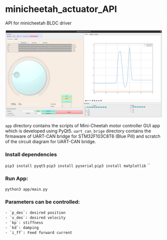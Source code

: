 # minicheetah_actuator_API
API for minicheetah BLDC driver

![ ](images/minicheetah_api_panel.png)



`app` directory contains the scripts of Mini-Cheetah motor controller GUI app which is developed using PyQt5.
`uart_can_brige` directory contains the firmaware of UART-CAN bridge for STM32F103C8T6 (Blue Pill) and scratch of the circuit diagram for UART-CAN bridge.

### Install dependencies
`pip3 install pyqt5`
`pip3 install pyserial`
`pip3 install matplotlib`
``

### Run App:
```
python3 app/main.py

```

### Parameters can be controlled:
    - `p_des`: desired position
    - `v_des`: desired velocity
    - `kp`: stiffness
    - `kd`: damping
    - `i_ff`: Feed forward current

